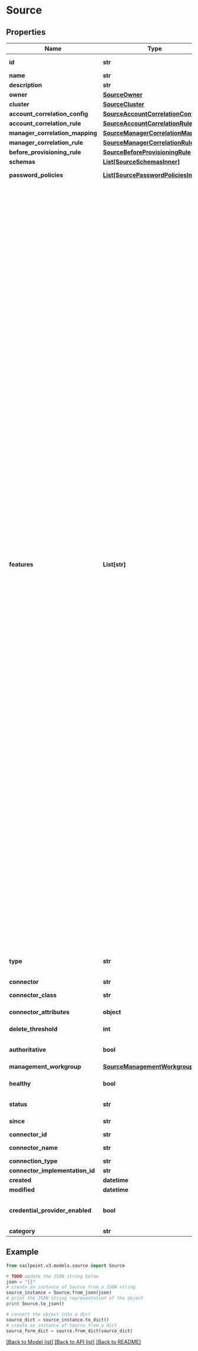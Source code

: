 # Source


## Properties

Name | Type | Description | Notes
------------ | ------------- | ------------- | -------------
**id** | **str** | Source ID. | [optional] [readonly] 
**name** | **str** | Source&#39;s human-readable name. | 
**description** | **str** | Source&#39;s human-readable description. | [optional] 
**owner** | [**SourceOwner**](SourceOwner.md) |  | 
**cluster** | [**SourceCluster**](SourceCluster.md) |  | [optional] 
**account_correlation_config** | [**SourceAccountCorrelationConfig**](SourceAccountCorrelationConfig.md) |  | [optional] 
**account_correlation_rule** | [**SourceAccountCorrelationRule**](SourceAccountCorrelationRule.md) |  | [optional] 
**manager_correlation_mapping** | [**SourceManagerCorrelationMapping**](SourceManagerCorrelationMapping.md) |  | [optional] 
**manager_correlation_rule** | [**SourceManagerCorrelationRule**](SourceManagerCorrelationRule.md) |  | [optional] 
**before_provisioning_rule** | [**SourceBeforeProvisioningRule**](SourceBeforeProvisioningRule.md) |  | [optional] 
**schemas** | [**List[SourceSchemasInner]**](SourceSchemasInner.md) | List of references to schema objects. | [optional] 
**password_policies** | [**List[SourcePasswordPoliciesInner]**](SourcePasswordPoliciesInner.md) | List of references to the associated PasswordPolicy objects. | [optional] 
**features** | **List[str]** | Optional features that can be supported by a source. Modifying the features array may cause source configuration errors that are unsupportable. It is recommended to not modify this array for SailPoint supported connectors. * AUTHENTICATE: The source supports pass-through authentication. * COMPOSITE: The source supports composite source creation. * DIRECT_PERMISSIONS: The source supports returning DirectPermissions. * DISCOVER_SCHEMA: The source supports discovering schemas for users and groups. * ENABLE The source supports reading if an account is enabled or disabled. * MANAGER_LOOKUP: The source supports looking up managers as they are encountered in a feed. This is the opposite of NO_RANDOM_ACCESS. * NO_RANDOM_ACCESS: The source does not support random access and the getObject() methods should not be called and expected to perform. * PROXY: The source can serve as a proxy for another source. When an source has a proxy, all connector calls made with that source are redirected through the connector for the proxy source. * SEARCH * TEMPLATE * UNLOCK: The source supports reading if an account is locked or unlocked. * UNSTRUCTURED_TARGETS: The source supports returning unstructured Targets. * SHAREPOINT_TARGET: The source supports returning unstructured Target data for SharePoint. It will be typically used by AD, LDAP sources. * PROVISIONING: The source can both read and write accounts. Having this feature implies that the provision() method is implemented. It also means that direct and target permissions can also be provisioned if they can be returned by aggregation. * GROUP_PROVISIONING: The source can both read and write groups. Having this feature implies that the provision() method is implemented. * SYNC_PROVISIONING: The source can provision accounts synchronously. * PASSWORD: The source can provision password changes. Since sources can never read passwords, this is should only be used in conjunction with the PROVISIONING feature. * CURRENT_PASSWORD: Some source types support verification of the current password * ACCOUNT_ONLY_REQUEST: The source supports requesting accounts without entitlements. * ADDITIONAL_ACCOUNT_REQUEST: The source supports requesting additional accounts. * NO_AGGREGATION: A source that does not support aggregation. * GROUPS_HAVE_MEMBERS: The source models group memberships with a member attribute on the group object rather than a groups attribute on the account object. This effects the implementation of delta account aggregation. * NO_PERMISSIONS_PROVISIONING: Indicates that the connector cannot provision direct or target permissions for accounts. When DIRECT_PERMISSIONS and PROVISIONING features are present, it is assumed that the connector can also provision direct permissions. This feature disables that assumption and causes permission request to be converted to work items for accounts. * NO_GROUP_PERMISSIONS_PROVISIONING: Indicates that the connector cannot provision direct or target permissions for groups. When DIRECT_PERMISSIONS and PROVISIONING features are present, it is assumed that the connector can also provision direct permissions. This feature disables that assumption and causes permission request to be converted to work items for groups. * NO_UNSTRUCTURED_TARGETS_PROVISIONING: This string will be replaced by NO_GROUP_PERMISSIONS_PROVISIONING and NO_PERMISSIONS_PROVISIONING. * NO_DIRECT_PERMISSIONS_PROVISIONING: This string will be replaced by NO_GROUP_PERMISSIONS_PROVISIONING and NO_PERMISSIONS_PROVISIONING. * USES_UUID: Connectivity 2.0 flag used to indicate that the connector supports a compound naming structure. * PREFER_UUID: Used in ISC Provisioning AND Aggregation to decide if it should prefer account.uuid to account.nativeIdentity when data is read in through aggregation OR pushed out through provisioning. * ARM_SECURITY_EXTRACT: Indicates the application supports Security extracts for ARM * ARM_UTILIZATION_EXTRACT: Indicates the application supports Utilization extracts for ARM * ARM_CHANGELOG_EXTRACT: Indicates the application supports Change-log extracts for ARM | [optional] 
**type** | **str** | Specifies the type of system being managed e.g. Active Directory, Workday, etc.. If you are creating a delimited file source, you must set the &#x60;provisionasCsv&#x60; query parameter to &#x60;true&#x60;.  | [optional] 
**connector** | **str** | Connector script name. | 
**connector_class** | **str** | Fully qualified name of the Java class that implements the connector interface. | [optional] 
**connector_attributes** | **object** | Connector specific configuration. This configuration will differ from type to type. | [optional] 
**delete_threshold** | **int** | Number from 0 to 100 that specifies when to skip the delete phase. | [optional] 
**authoritative** | **bool** | When this is true, it indicates that the source is referenced by an identity profile. | [optional] [default to False]
**management_workgroup** | [**SourceManagementWorkgroup**](SourceManagementWorkgroup.md) |  | [optional] 
**healthy** | **bool** | When this is true, it indicates that the source is healthy. | [optional] [default to False]
**status** | **str** | Status identifier that gives specific information about why a source is or isn&#39;t healthy.  | [optional] 
**since** | **str** | Timestamp that shows when a source health check was last performed. | [optional] 
**connector_id** | **str** | Connector ID | [optional] 
**connector_name** | **str** | Name of the connector that was chosen during source creation. | [optional] 
**connection_type** | **str** | Type of connection (direct or file). | [optional] 
**connector_implementation_id** | **str** | Connector implementation ID. | [optional] 
**created** | **datetime** | Date-time when the source was created | [optional] 
**modified** | **datetime** | Date-time when the source was last modified. | [optional] 
**credential_provider_enabled** | **bool** | If this is true, it enables a credential provider for the source. If credentialProvider is turned on,  then the source can use credential provider(s) to fetch credentials. | [optional] [default to False]
**category** | **str** | Source category (e.g. null, CredentialProvider). | [optional] 

## Example

```python
from sailpoint.v3.models.source import Source

# TODO update the JSON string below
json = "{}"
# create an instance of Source from a JSON string
source_instance = Source.from_json(json)
# print the JSON string representation of the object
print Source.to_json()

# convert the object into a dict
source_dict = source_instance.to_dict()
# create an instance of Source from a dict
source_form_dict = source.from_dict(source_dict)
```
[[Back to Model list]](../README.md#documentation-for-models) [[Back to API list]](../README.md#documentation-for-api-endpoints) [[Back to README]](../README.md)


